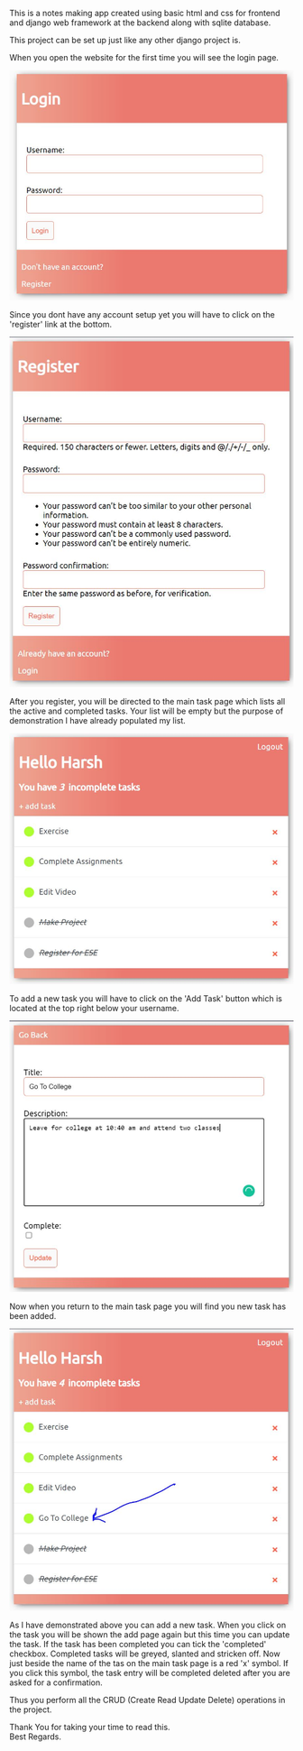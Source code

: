 This is a notes making app created using basic html and css for frontend and django web framework at the backend along with sqlite database.  

This project can be set up just like any other django project is.  

When you open the website for the first time you will see the login page.  
  
  
![screenshot](login.JPG)
  
Since you dont have any account setup yet you will have to click on the 'register' link at the bottom.
  
  
![screenshot2](registration.JPG)
  
After you register, you will be directed to the main task page which lists all the active and completed tasks. Your list will be empty but the purpose of demonstration I have already populated my list.
  
  
![screenshot3](tasks.JPG)
  
To add a new task you will have to click on the 'Add Task' button which is located at the top right below your username.
  
  
![screenshot4](enteringtask.JPG)
  
Now when you return to the main task page you will find you new task has been added.
  
  
![screenshot5](taskupdated.JPG)

As I have demonstrated above you can add a new task. When you click on the task you will be shown the add page again but this time you can update the task. If the task has been completed you can tick the 'completed' checkbox. Completed tasks will be greyed, slanted and stricken off. Now just beside the name of the tas on the main task page is a red 'x' symbol. If you click this symbol, the task entry will be completed deleted after you are asked for a confirmation.
  
Thus you perform all the CRUD (Create Read Update Delete) operations in the project.
  
Thank You for taking your time to read this.  
Best Regards.
